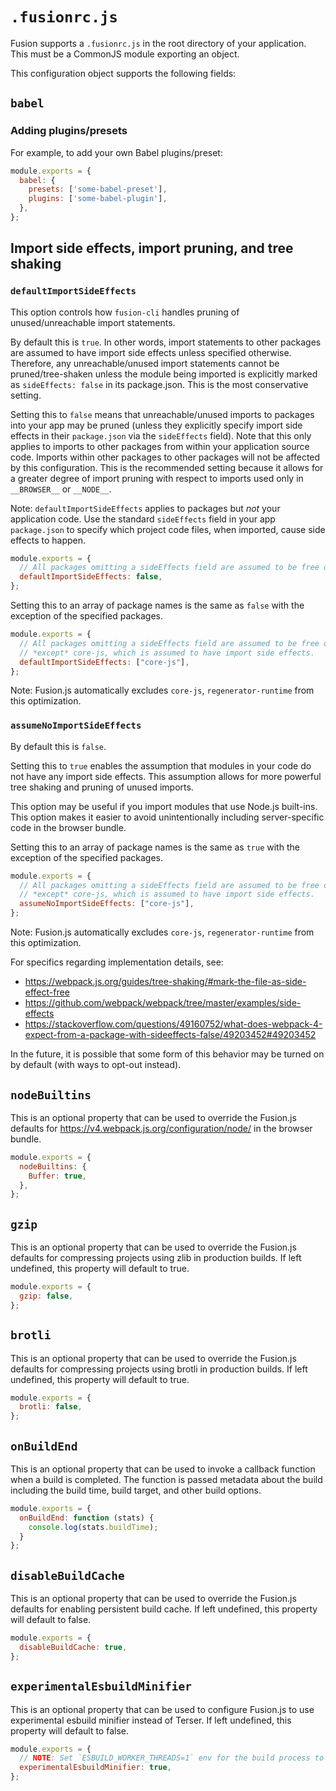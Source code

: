 # `.fusionrc.js`

Fusion supports a `.fusionrc.js` in the root directory of your application. This must be a CommonJS module exporting an object.

This configuration object supports the following fields:

## `babel`

### Adding plugins/presets

For example, to add your own Babel plugins/preset:

```js
module.exports = {
  babel: {
    presets: ['some-babel-preset'],
    plugins: ['some-babel-plugin'],
  },
};
```

## Import side effects, import pruning, and tree shaking

### `defaultImportSideEffects`

This option controls how `fusion-cli` handles pruning of unused/unreachable import statements.

By default this is `true`. In other words, import statements to other packages are assumed to have import side effects unless specified otherwise. Therefore, any unreachable/unused import statements cannot be pruned/tree-shaken unless the module being imported is explicitly marked as `sideEffects: false` in its package.json. This is the most conservative setting.

Setting this to `false` means that unreachable/unused imports to packages into your app may be pruned (unless they explicitly specify import side effects in their `package.json` via the `sideEffects` field). Note that this only applies to imports to other packages from within your application source code. Imports within other packages to other packages will not be affected by this configuration. This is the recommended setting because it allows for a greater degree of import pruning with respect to imports used only in `__BROWSER__` or `__NODE__`.

Note: `defaultImportSideEffects` applies to packages but *not* your application code. Use the standard `sideEffects` field in your app `package.json` to specify which project code files, when imported, cause side effects to happen.

```js
module.exports = {
  // All packages omitting a sideEffects field are assumed to be free of import side effects
  defaultImportSideEffects: false,
};
```

Setting this to an array of package names is the same as `false` with the exception of the specified packages.

```js
module.exports = {
  // All packages omitting a sideEffects field are assumed to be free of import side effects
  // *except* core-js, which is assumed to have import side effects.
  defaultImportSideEffects: ["core-js"],
};
```

Note: Fusion.js automatically excludes `core-js`, `regenerator-runtime` from this optimization.

### `assumeNoImportSideEffects`

By default this is `false`.

Setting this to `true` enables the assumption that modules in your code do not have any import side effects. This assumption allows for more powerful tree shaking and pruning of unused imports.

This option may be useful if you import modules that use Node.js built-ins. This option makes it easier to avoid unintentionally including server-specific code in the browser bundle.

Setting this to an array of package names is the same as `true` with the exception of the specified packages.

```js
module.exports = {
  // All packages omitting a sideEffects field are assumed to be free of import side effects
  // *except* core-js, which is assumed to have import side effects.
  assumeNoImportSideEffects: ["core-js"],
};
```

Note: Fusion.js automatically excludes `core-js`, `regenerator-runtime` from this optimization.

For specifics regarding implementation details, see:

- https://webpack.js.org/guides/tree-shaking/#mark-the-file-as-side-effect-free
- https://github.com/webpack/webpack/tree/master/examples/side-effects
- https://stackoverflow.com/questions/49160752/what-does-webpack-4-expect-from-a-package-with-sideeffects-false/49203452#49203452

In the future, it is possible that some form of this behavior may be turned on by default (with ways to opt-out instead).

## `nodeBuiltins`

This is an optional property that can be used to override the Fusion.js defaults for https://v4.webpack.js.org/configuration/node/ in the browser bundle.

```js
module.exports = {
  nodeBuiltins: {
    Buffer: true,
  },
};
```

## `gzip`

This is an optional property that can be used to override the Fusion.js defaults for compressing projects using zlib in production builds.
If left undefined, this property will default to true.

```js
module.exports = {
  gzip: false,
};
```

## `brotli`

This is an optional property that can be used to override the Fusion.js defaults for compressing projects using brotli in production builds.
If left undefined, this property will default to true.

```js
module.exports = {
  brotli: false,
};
```

## `onBuildEnd`

This is an optional property that can be used to invoke a callback function when a build is completed. The function is passed metadata about the build including the build time, build target, and other build options.

```js
module.exports = {
  onBuildEnd: function (stats) {
    console.log(stats.buildTime);
  }
};
```

## `disableBuildCache`

This is an optional property that can be used to override the Fusion.js defaults for enabling persistent build cache.
If left undefined, this property will default to false.

```js
module.exports = {
  disableBuildCache: true,
};
```

## `experimentalEsbuildMinifier`

This is an optional property that can be used to configure Fusion.js to use experimental esbuild minifier instead of Terser.
If left undefined, this property will default to false.

```js
module.exports = {
  // NOTE: Set `ESBUILD_WORKER_THREADS=1` env for the build process to get better performance
  experimentalEsbuildMinifier: true,
};
```